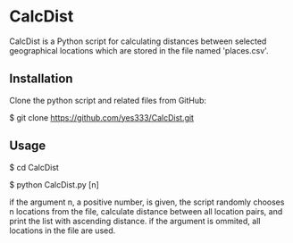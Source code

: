 # CalcDist

CalcDist is a Python script for calculating distances between selected geographical locations 
which are stored in the file named 'places.csv'.

## Installation

Clone the python script and related files from GitHub:

$ git clone https://github.com/yes333/CalcDist.git

## Usage

$ cd CalcDist

$ python CalcDist.py [n]

if the argument n, a positive number, is given, the script randomly chooses n locations from the file, calculate distance between all location pairs, and print the list with ascending distance.
if the argument is ommited, all locations in the file are used.



